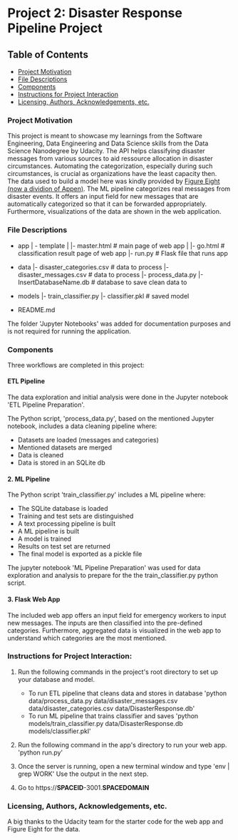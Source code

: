 # Project 2: Disaster Response Pipeline Project


## Table of Contents
 * [Project Motivation](#project-motivation)
 * [File Descriptions](#file-descriptions)
 * [Components](#components)
 * [Instructions for Project Interaction](#instructions-for-project-interaction)
 * [Licensing, Authors, Acknowledgements, etc.](#licensing-authors-acknowledgements-etc)
 

### Project Motivation

This project is meant to showcase my learnings from the Software Engineering, Data Engineering and Data Science skills from the Data Science Nanodegree by Udacity.
The API helps classifying disaster messages from various sources to aid ressource allocation in disaster circumstances.
Automating the categorization, especially during such circumstances, is crucial as organizations have the least capacity then.  
The data used to build a model here was kindly provided by [Figure Eight (now a dividion of Appen)](https://appen.com/).
The ML pipeline categorizes real messages from disaster events. It offers an input field for new messages that are automatically categorized so that it can be forwarded appropriately.
Furthermore, visualizations of the data are shown in the web application.


### File Descriptions

- app
| - template
| |- master.html  # main page of web app
| |- go.html  # classification result page of web app
|- run.py  # Flask file that runs app

- data
|- disaster_categories.csv  # data to process 
|- disaster_messages.csv  # data to process
|- process_data.py
|- InsertDatabaseName.db   # database to save clean data to

- models
|- train_classifier.py
|- classifier.pkl  # saved model 

- README.md

The folder 'Jupyter Notebooks' was added for documentation purposes and is not required for running the application.



### Components
Three workflows are completed in this project:

#### ETL Pipeline

The data exploration and initial analysis were done in the Jupyter notebook 'ETL Pipeline Preparation'.

The Python script, 'process_data.py', based on the mentioned Jupyter notebook, includes a data cleaning pipeline where:

 - Datasets are loaded (messages and categories)
 - Mentioned datasets are merged
 - Data is cleaned
 - Data is stored in an SQLite db

#### 2. ML Pipeline

The Python script 'train_classifier.py' includes a ML pipeline where:

 - The SQLite database is loaded
 - Training and test sets are distinguished
 - A text processing pipeline is built
 - A ML pipeline is built
 - A model is trained
 - Results on test set are returned
 - The final model is exported as a pickle file

The jupyter notebook 'ML Pipeline Preparation' was used for data exploration and analysis to prepare for the the train_classifier.py python script.

#### 3. Flask Web App
The included web app offers an input field for emergency workers to input new messages. The inputs are then classified into the pre-defined categories.
Furthermore, aggregated data is visualized in the web app to understand which categories are the most mentioned.


### Instructions for Project Interaction:
1. Run the following commands in the project's root directory to set up your database and model.

    - To run ETL pipeline that cleans data and stores in database
        'python data/process_data.py data/disaster_messages.csv data/disaster_categories.csv data/DisasterResponse.db'
    - To run ML pipeline that trains classifier and saves
        'python models/train_classifier.py data/DisasterResponse.db models/classifier.pkl'

2. Run the following command in the app's directory to run your web app.
    'python run.py'

3. Once the server is running, open a new terminal window and type
    'env | grep WORK'
    Use the output in the next step.

3. Go to https://**SPACEID**-3001.**SPACEDOMAIN**
  

### Licensing, Authors, Acknowledgements, etc.
A big thanks to the Udacity team for the starter code for the web app and Figure Eight for the data.
